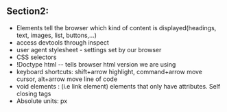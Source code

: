 ## Section2:

- Elements tell the browser which kind of content is displayed(headings, text, images, list, buttons,...)
- access devtools through inspect
- user agent stylesheet - settings set by our browser
- CSS selectors
- !Doctype html -- tells browser html version we are using
- keyboard shortcuts: shift+arrow highlight, command+arrow move cursor, alt+arrow move line of code
- void elements : (i.e link element) elements that only have attributes. Self closing tags
- Absolute units: px
